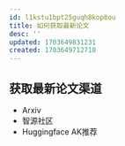 ```yaml
---
id: l1kstu1bpt25guqh8kop8ou
title: 如何获取最新论文
desc: ''
updated: 1703649831231
created: 1703649712710
---
```



## **获取最新论文渠道**
* Arxiv
* 智源社区
* Huggingface AK推荐